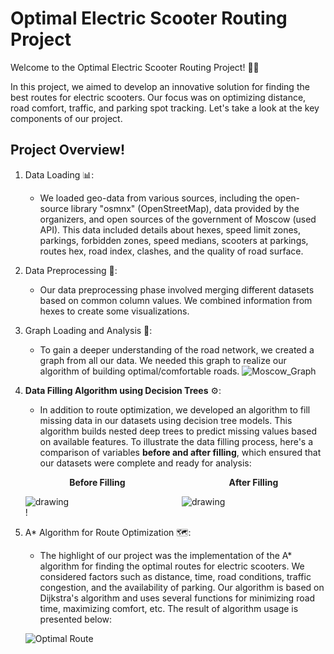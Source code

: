 # Optimal Electric Scooter Routing Project

Welcome to the Optimal Electric Scooter Routing Project! 🛴💨

In this project, we aimed to develop an innovative solution for finding the best routes for electric scooters. Our focus was on optimizing distance, road comfort, traffic, and parking spot tracking. Let's take a look at the key components of our project.

## Project Overview!

1. Data Loading 📊:
   - We loaded geo-data from various sources, including the open-source library "osmnx" (OpenStreetMap), data provided by the organizers, and open sources of the government of Moscow (used API). This data included details about hexes, speed limit zones, parkings, forbidden zones, speed medians, scooters at parkings, routes hex, road index, clashes, and the quality of road surface.

2. Data Preprocessing 🔄:
   - Our data preprocessing phase involved merging different datasets based on common column values. We combined information from hexes to create some visualizations.

3. Graph Loading and Analysis 🚂:
   - To gain a deeper understanding of the road network, we created a graph from all our data. We needed this graph to realize our algorithm of building optimal/comfortable roads.
   ![Moscow_Graph](https://github.com/IzyGolstein/Whoosh_Hackathon/assets/112851618/22e05f43-0747-4d9c-83d3-d11310ebf821)

4. **Data Filling Algorithm using Decision Trees** ⚙️:
   - In addition to route optimization, we developed an algorithm to fill missing data in our datasets using decision tree models. This algorithm builds nested deep trees to predict missing values based on available features. To illustrate the data filling process, here's a comparison of variables **before and after filling**, which ensured that our datasets were complete and ready for analysis:


   <div style="display: flex;">
      <div style="flex: 50%; padding-right: 10px;">
         <p align="center"><strong>Before Filling</strong></p>
         <img src="https://github.com/IzyGolstein/Whoosh_Hackathon/assets/112851618/ed0ca1b7-c4fb-4fb7-b73b-6e5287a34c3c" alt="drawing" />
      </div>
      <div style="flex: 50%; padding-left: 10px;">
         <p align="center"><strong>After Filling</strong></p>
         <img src="https://github.com/IzyGolstein/Whoosh_Hackathon/assets/112851618/e915b073-1429-4605-8acb-5357badf04b9" alt="drawing" />
      </div>
   </div>!



5. A* Algorithm for Route Optimization 🗺️:
   - The highlight of our project was the implementation of the A* algorithm for finding the optimal routes for electric scooters. We considered factors such as distance, time, road conditions, traffic congestion, and the availability of parking. Our algorithm is based on Dijkstra's algorithm and uses several functions for minimizing road time, maximizing comfort, etc. The result of algorithm usage is presented below:

   ![Optimal Route](https://github.com/IzyGolstein/Whoosh_Hackathon/assets/112851618/e637038c-e4d5-4130-b302-bd5b37d0f256)
